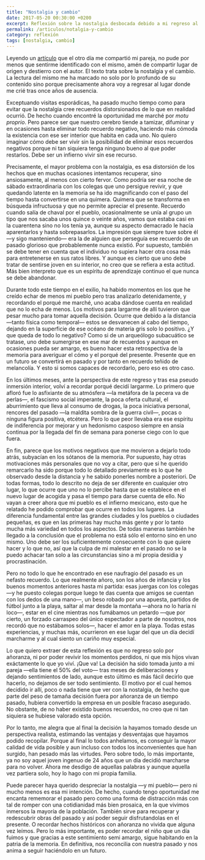 ```yaml
---
title: "Nostalgia y cambio"
date: 2017-05-20 00:30:00 +0200
excerpt: Reflexión sobre la nostalgia desbocada debido a mi regreso al lugar de origen tras una larga ausencia.
permalink: /articulos/notalgia-y-cambio
category: reflexión
tags: [nostalgia, cambio]
---
```


Leyendo un [artículo](http://www.unpapaenpracticas.com/echar-de-menos/) que el otro día me compartió mi pareja, no pude por menos que sentirme identificado con el mismo, amén de compartir lugar de origen y destierro con el autor. El texto trata sobre la nostalgia y el cambio. La lectura del mismo me ha marcado no solo por lo profundo de su contenido sino porque precisamente ahora voy a regresar al lugar donde me crié tras once años de ausencia.

Exceptuando visitas esporádicas, ha pasado mucho tiempo como para evitar que la nostalgia cree recuerdos distorsionados de lo que en realidad ocurrió. De hecho cuando encontré la oportunidad me marché por _motu proprio_. Pero parece ser que nuestro cerebro tiende a tamizar, difuminar y en ocasiones hasta eliminar todo recuerdo negativo, haciendo más cómoda la existencia con ese ser interior que habita en cada uno. No quiero imaginar cómo debe ser vivir sin la posibilidad de eliminar esos recuerdos negativos porque ni tan siquiera tenga ninguno bueno al que poder restarlos. Debe ser un infierno vivir sin ese recurso.

Precisamente, el mayor problema con la nostalgia, es esa distorsión de los hechos que en muchas ocasiones intentamos recuperar, sino ansiosamente, al menos con cierto fervor. Como podría ser esa noche de sábado extraordinaria con los colegas que uno persigue revivir, y que quedando latente en la memoria se ha ido magnificando con el paso del tiempo hasta convertirse en una quimera. Quimera que se transforma en búsqueda infructuosa y que no permite apreciar el presente. Recuerdo cuando salía de chaval por el pueblo, ocasionalmente se unía al grupo un tipo que nos sacaba unos quince o veinte años, vamos que estaba casi en la cuarentena sino no los tenía ya, aunque su aspecto demacrado le hacía aparentarlos y hasta sobrepasarlos. La impresión que siempre tuve sobre él —y sigo manteniendo— era la de alguien que perseguía ese recuerdo de un pasado glorioso que probablemente nunca existió. Por supuesto, también se debe tener en cuenta que el individuo no supiera hacer otra cosa más para entretenerse en sus ratos libres. Y aunque es cierto que uno debe tratar de sentirse joven en su interior, no creo que se refiera a esta actitud. Más bien interpreto que es un espíritu de aprendizaje continuo el que nunca se debe abandonar.

Durante todo este tiempo en el exilio, ha habido momentos en los que he creído echar de menos mi pueblo pero tras analizarlo detenidamente, y recordando el porqué me marché, uno acaba dándose cuenta en realidad que no lo echa de menos. Los motivos para largarme de allí tuvieron que pesar mucho para tomar aquella decisión. Ocurre que debido a la distancia —tanto física como temporal— estos se desvanecen al cabo del tiempo, dejando en la superficie de ese océano de materia gris solo lo positivo. ¿Y que queda de todo lo negativo? Como si de un arqueólogo subacuático se tratase, uno debe sumergirse en ese mar de recuerdos y aunque en ocasiones pueda ser amargo, es bueno hacer esta retrospectiva de la memoria para averiguar el cómo y el porqué del presente. Presente que en un futuro se convertirá en pasado y por tanto en recuerdo teñido de melancolía. Y esto si somos capaces de recordarlo, pero eso es otro caso.

En los últimos meses, ante la perspectiva de este regreso y tras esa pseudo inmersión interior, volví a recordar porqué decidí largarme. Lo primero que afloró fue lo asfixiante de su atmósfera —la metáfora de la pecera va de perlas—, el fascismo social imperante, la poca oferta cultural, el aburrimiento que lleva al consumo de drogas, la poca iniciativa personal, rencores del pasado —la maldita sombra de la guerra civil—, pocas o ninguna figura positiva, etcétera. Pero lo que peor llevaba era ese espíritu de indiferencia por mejorar y un hedonismo casposo siempre en ansia continua por la llegada del fin de semana para ponerse ciego con lo que fuera.

En fin, parece que los motivos negativos que me movieron a dejarlo todo atrás, subyacían en los sótanos de la memoria. Por supuesto, hay otras motivaciones más personales que no voy a citar, pero que si he querido remarcarlo ha sido porque todo lo detallado previamente es lo que he observado desde la distancia y he sabido ponerles nombre a posteriori. De todas formas, todo lo descrito no deja de ser diferente en cualquier otro lugar, lo que ocurre que uno no lo percibe hasta que se establece en el nuevo lugar de acogida y pasa el tiempo para darse cuenta de ello. No vayan a creer ahora que mi pueblo es el infierno mexicano, esto que he relatado he podido comprobar que ocurre en todos los lugares. La diferencia fundamental entre las grandes ciudades y los pueblos o ciudades pequeñas, es que en las primeras hay mucha  más gente y por lo tanto mucha más variedad en todos los aspectos. De todas maneras también he llegado a la conclusión que el problema no está sólo el entorno sino en uno mismo. Uno debe ser los suficientemente consecuente con lo que quiere hacer y lo que no, así que la culpa de mi malestar en el pasado no se la puedo achacar tan solo a las circunstancias sino a mí propia desidia y procrastinación.

Pero no todo lo que he encontrado en ese naufragio del pasado es un nefasto recuerdo. Lo que realmente añoro, son los años de infancia y los buenos momentos anteriores hasta mi partida: esas juergas con los colegas —y he puesto colegas porque luego te das cuenta que amigos se cuentan con los dedos de una mano—, un beso robado por una apuesta, partidos de fútbol junto a la playa, saltar al mar desde la montaña —ahora no lo haría ni loco—, estar en el cine mientras nos fumábamos un petardo —que por cierto, un forzado carraspeo del único espectador a parte de nosotros, nos recordó que no estábamos solos—, hacer el amor en la playa. Todas estas experiencias, y muchas más, ocurrieron en ese lugar del que un día decidí marcharme y al cual siento un cariño muy especial.

Lo que quiero extraer de esta reflexión es que no regreso solo por añoranza, ni por poder revivir los momentos perdidos, ni que mis hijos vivan exáctamente lo que yo viví. ¡Que va! La decisión ha sido tomada junto a mi pareja —ella tiene el 50% del voto— tras meses de deliberaciones y dejando sentimientos de lado, aunque esto último es más fácil decirlo que hacerlo, no dejamos de ser todo sentimiento. El motivo por el cual hemos decidido ir allí, poco o nada tiene que ver con la nostalgia, de hecho que parte del peso de tamaña decisión fuera por añoranza de un tiempo pasado, hubiera convertido la empresa en un posible fracaso asegurado. No obstante, de no haber existido buenos recuerdos, no creo que ni tan siquiera se hubiese valorado esta opción.

Por lo tanto, me alegra que al final la decisión la hayamos tomado desde un perspectiva realista, estimando las ventajas y desventajas que hayamos podido recopilar. Porque al final lo todos anhelamos, es conseguir la mayor calidad de vida posible y aun incluso con todos los inconvenientes que han surgido, han pesado más las virtudes. Pero sobre todo, lo más importante, ya no soy aquel joven ingenuo de 24 años que un día decidió marcharse para no volver. Ahora me desdigo de aquellas palabras y aunque aquella vez partiera solo, hoy lo hago con mi propia familia.

Puede parecer haya querido despreciar la nostalgia —y mi pueblo— pero ni mucho menos es esa mi intención. De hecho, cuando tengo oportunidad me encanta rememorar el pasado pero como una forma de distracción más con tal de romper con una cotidianidad más bien prosaica, en la que vivimos inmersos la mayoría de la población. También sirve para recuperar y redescubrir obras del pasado y así poder seguir disfrutandolas en el presente. O recordar hechos históricos con añoranza no vivida que alguna vez leímos. Pero lo más importante, es poder recordar el niño que un día fuimos y que gracias a este sentimiento semi amargo, sigue habitando en la patria de la memoria. En definitiva, nos reconcilia con nuestra pasado y nos anima a seguir haciéndolo en un futuro.
